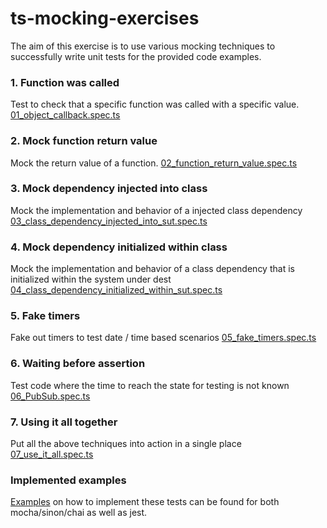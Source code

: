 # ts-mocking-exercises

The aim of this exercise is to use various mocking techniques to successfully write unit tests for the provided code examples.

### 1. Function was called

Test to check that a specific function was called with a specific value.
[01_object_callback.spec.ts](src/tests-to-implement/01_object_callback.spec.ts)

### 2. Mock function return value

Mock the return value of a function.
[02_function_return_value.spec.ts](src/tests-to-implement/02_function_return_value.spec.ts)

### 3. Mock dependency injected into class

Mock the implementation and behavior of a injected class dependency
[03_class_dependency_injected_into_sut.spec.ts](src/tests-to-implement/03_class_dependency_injected_into_sut.spec.ts)

### 4. Mock dependency initialized within class

Mock the implementation and behavior of a class dependency that is initialized within the system under dest
[04_class_dependency_initialized_within_sut.spec.ts](src/tests-to-implement/04_class_dependency_initialized_within_sut.spec.ts)

### 5. Fake timers

Fake out timers to test date / time based scenarios
[05_fake_timers.spec.ts](src/tests-to-implement/05_fake_timers.spec.ts)

### 6. Waiting before assertion

Test code where the time to reach the state for testing is not known
[06_PubSub.spec.ts](src/tests-to-implement/06_PubSub.spec.ts)

### 7. Using it all together

Put all the above techniques into action in a single place
[07_use_it_all.spec.ts](src/tests-to-implement/07_use_it_all.spec.ts)

### Implemented examples

[Examples](src/tests-implemented) on how to implement these tests can be found for both mocha/sinon/chai as well as jest.